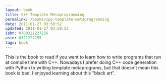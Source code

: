 ```yaml
---
layout: book
title: C++ Template Metaprogramming
permalink: /books/cpp-template-metaprogramming
date: 2011-01-27 03:50:52
updated: 2011-01-27 03:50:52
isbn: 9780321227256
asin: 0321227255
tags: book
---
```

This is the book to read if you want to learn how to write programs that run at
compile time with C++. Nowadays I prefer doing C++ code generation with Python
to writing template metaprograms, but that doesn't mean this book is bad. I
enjoyed learning about this "black art".
